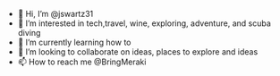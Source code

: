 - 👋 Hi, I’m @jswartz31
- 👀 I’m interested in tech,travel, wine, exploring, adventure, and scuba diving
- 🌱 I’m currently learning how to 
- 💞️ I’m looking to collaborate on ideas, places to explore and ideas   
- 📫 How to reach me @BringMeraki

<!---
jswartz31/jswartz31 is a ✨ special ✨ repository because its `README.md` (this file) appears on your GitHub profile.
You can click the Preview link to take a look at your changes.
--->
